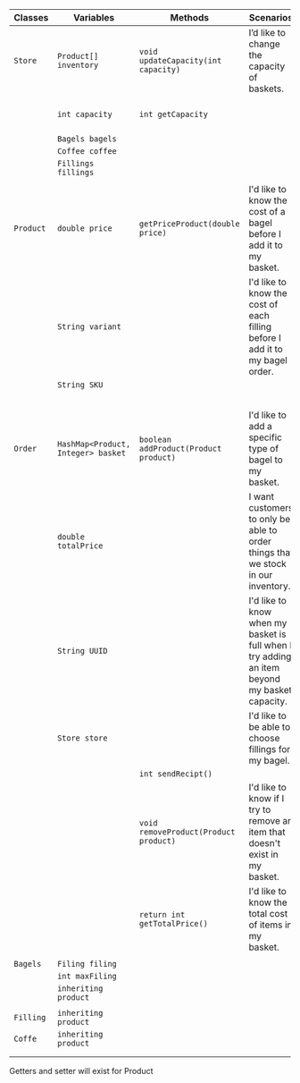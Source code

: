 | Classes   | Variables                          | Methods                               | Scenarios                                                                                    | Outcomes                                                                                 |
|-----------|------------------------------------|---------------------------------------|----------------------------------------------------------------------------------------------|------------------------------------------------------------------------------------------|
| `Store`   | `Product[] inventory`              | `void updateCapacity(int capacity)`   | I’d like to change the capacity of baskets.                                                  | will update the capacity                                                                 |
|           | `int capacity`                     | `int getCapacity`                     |                                                                                              | returns the capacity                                                                     |
|           | `Bagels bagels`                    |                                       |                                                                                              |                                                                                          |
|           | `Coffee coffee`                    |                                       |                                                                                              |                                                                                          |
|           | `Fillings fillings`                |                                       |                                                                                              |                                                                                          |
|           |                                    |                                       |                                                                                              |                                                                                          |
| `Product` | `double price`                     | `getPriceProduct(double price)`       | I'd like to know the cost of a bagel before I add it to my basket.                           | will return the price                                                                    |
|           | `String variant`                   |                                       | I'd like to know the cost of each filling before I add it to my bagel order.                 | will return the price                                                                    |
|           | `String SKU`                       |                                       |                                                                                              |                                                                                          |
|           |                                    |                                       |                                                                                              |                                                                                          |
|           |                                    |                                       |                                                                                              |                                                                                          |
|           |                                    |                                       |                                                                                              |                                                                                          |
|           |                                    |                                       |                                                                                              |                                                                                          |
|           |                                    |                                       |                                                                                              |                                                                                          |
| `Order`   | `HashMap<Product, Integer> basket` | `boolean addProduct(Product product)` | I'd like to add a specific type of bagel to my basket.                                       | will update the size of the Hashmap  return true                                         | // add capacity check
|           | `double totalPrice`                |                                       | I want customers to only be able to order things that we stock in our inventory.             | will return false if trying to add something that doesnt exist                           |
|           | `String UUID`                      |                                       | I'd like to know when my basket is full when I try adding an item beyond my basket capacity. | will send a message and return false if trying to add an item when capacity been reached |
|           | `Store store`                      |                                       | I'd like to be able to choose fillings for my bagel.                                         |                                                                                          | //check so that it actually gets removed
|           |                                    | `int sendRecipt()`                    |                                                                                              |                                                                                          |
|           |                                    | `void removeProduct(Product product)` | I'd like to know if I try to remove an item that doesn't exist in my basket.                 |                                                                                          |
|           |                                    | `return int getTotalPrice()`          | I'd like to know the total cost of items in my basket.                                       |                                                                                          |
|           |                                    |                                       |                                                                                              |                                                                                          |
| `Bagels`  | `Filing filing`                    |                                       |                                                                                              |                                                                                          | 
|           | `int maxFiling`                    |                                       |                                                                                              |                                                                                          |
|           | `inheriting product`               |                                       |                                                                                              |                                                                                          |
|           |                                    |                                       |                                                                                              |                                                                                          |
| `Filling` | `inheriting product`               |                                       |                                                                                              |                                                                                          |
| `Coffe`   | `inheriting product`               |                                       |                                                                                              |                                                                                          |
|           |                                    |                                       |                                                                                              |                                                                                          |
|           |                                    |                                       |                                                                                              |                                                                                          |

Getters and setter will exist for Product